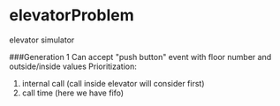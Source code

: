 # elevatorProblem
elevator simulator

###Generation 1
Can accept "push button" event with floor number and outside/inside values
Prioritization:
1) internal call (call inside elevator will consider first)
2) call time (here we have fifo)